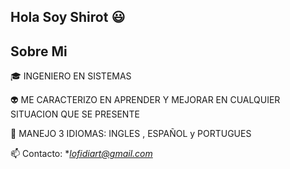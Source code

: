 ## Hola Soy Shirot 😃

<h2> Sobre Mi </h2>

<p align="left">
  
🎓 INGENIERO EN SISTEMAS

👽 ME CARACTERIZO EN APRENDER Y MEJORAR EN CUALQUIER SITUACION QUE SE PRESENTE

💙 MANEJO 3 IDIOMAS: INGLES , ESPAÑOL y PORTUGUES

📫 Contacto: **lofidiart@gmail.com*

  </p>
<br>
